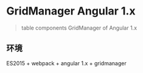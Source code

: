 # GridManager Angular 1.x
> table components GridManager of Angular 1.x

## 环境
ES2015 + webpack + angular 1.x + gridmanager